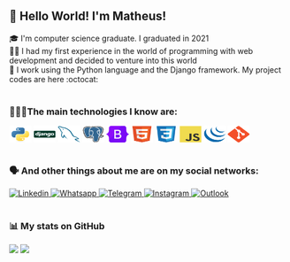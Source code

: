 ## 👋 Hello World! I'm Matheus!</br>

<div>
 🎓 I'm computer science graduate. I graduated in 2021   </br>
 👨‍💻 I had my first experience in the world of programming with web development and decided to venture into this world  </br>
 🐍 I work using the Python language and the Django framework. My project codes are here :octocat: </br>
</div>

<br>

### 👨🏻‍💻The main technologies I know are: </br>
<div>
  <img align="center" alt="python" height="30" width="40" src="https://raw.githubusercontent.com/devicons/devicon/master/icons/python/python-original.svg">
  <img align="center" alt="django" height="30" width="40" src="https://raw.githubusercontent.com/devicons/devicon/master/icons/django/django-original.svg">
  <img align="center" alt="mysql" height="30" width="40" src="https://raw.githubusercontent.com/devicons/devicon/master/icons/mysql/mysql-original.svg">
  <img align="center" alt="postgresql" height="30" width="40" src="https://raw.githubusercontent.com/devicons/devicon/master/icons/postgresql/postgresql-original.svg">
  <img align="center" alt="bootstrap" height="30" width="40" src="https://raw.githubusercontent.com/devicons/devicon/master/icons/bootstrap/bootstrap-original.svg">
  <img align="center" alt="html5" height="30" width="40" src="https://raw.githubusercontent.com/devicons/devicon/master/icons/html5/html5-original.svg">
  <img align="center" alt="css3" height="30" width="40" src="https://raw.githubusercontent.com/devicons/devicon/master/icons/css3/css3-original.svg">
  <img align="center" alt="javascript" height="30" width="40" src="https://raw.githubusercontent.com/devicons/devicon/master/icons/javascript/javascript-original.svg">
  <img align="center" alt="jquery" height="30" width="40" src="https://raw.githubusercontent.com/devicons/devicon/master/icons/jquery/jquery-original.svg">
  <img align="center" alt="git" height="30" width="40" src="https://raw.githubusercontent.com/devicons/devicon/master/icons/git/git-original.svg">
</div>

<br>

### 🗣 And other things about me are on my social networks: </br>
<div>
  <a target="_blank" href="https://www.linkedin.com/in/matheus-farias/">
    <img alt="Linkedin" src="https://img.shields.io/badge/LinkedIn-0077B5?style=for-the-badge&logo=linkedin&logoColor=white" target="_blank" />
  </a>
  <a target="_blank" href="https://api.whatsapp.com/send?phone=5581985451247">
    <img alt="Whatsapp" src="https://img.shields.io/badge/WhatsApp-25D366?style=for-the-badge&logo=whatsapp&logoColor=white" target="_blank" />
  </a>
  <a target="_blank" href="https://t.me/mfariass">
    <img alt="Telegram" src="https://img.shields.io/badge/Telegram-2CA5E0?style=for-the-badge&logo=telegram&logoColor=white" target="_blank" />
  </a>
  <a target="_blank" href="https://www.instagram.com/mfariass99/">
    <img alt="Instagram" src="https://img.shields.io/badge/Instagram-E4405F?style=for-the-badge&logo=instagram&logoColor=white" target="_blank" />
  </a>
  <a target="_blank" href="mailto:matheusfarias009@hotmail.com">
    <img alt="Outlook" src="https://img.shields.io/badge/Microsoft_Outlook-0078D4?style=for-the-badge&logo=microsoft-outlook&logoColor=white" target="_blank" />
  </a>
  </br>
</div>

<br>

### 📊 My stats on GitHub
<div>
  <img height="180em" src="https://github-readme-stats.vercel.app/api?username=matheusfs99&show_icons=true&theme=dark&include_all_commits=true&count_private=true"/>
  <img height="180em" src="https://github-readme-stats.vercel.app/api/top-langs/?username=matheusfs99&layout=compact&langs_count=16&theme=dark"/>
<div>

<!-- ----
### Contributions
  ![Snake animation](https://github.com/matheusfs99/matheusfs99/blob/output/github-contribution-grid-snake.svg)
 -->
